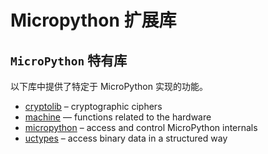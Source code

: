 Micropython 扩展库
=========================

## `MicroPython` 特有库

以下库中提供了特定于 MicroPython 实现的功能。

* [cryptolib](./ucryptolib.md) – cryptographic ciphers
* [machine](./machine.md) — functions related to the hardware
* [micropython](./micropython.md) – access and control MicroPython internals
* [uctypes](./uctypes.md) – access binary data in a structured way
